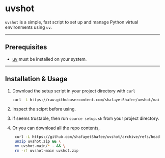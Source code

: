 # uvshot

`uvshot` is a simple, fast script to set up and manage Python virtual environments using `uv`.

---

## Prerequisites

- [uv](https://docs.astral.sh/uv/getting-started/installation/) must be installed on your system.

---

## Installation & Usage

1. Download the setup script in your project directory with `curl`

    ```bash
    curl -L https://raw.githubusercontent.com/shafayetShafee/uvshot/main/setup.sh -o setup.sh
    ```

2. Inspect the sciprt before using.

3. if seems trustable, then run `source setup.sh` from your project directory.

4. Or you can download all the repo contents,

   ```bash
    curl -L https://github.com/shafayetShafee/uvshot/archive/refs/heads/main.zip -o uvshot.zip && \
    unzip uvshot.zip && \
    mv uvshot-main/* . && \
    rm -rf uvshot-main uvshot.zip
   ```